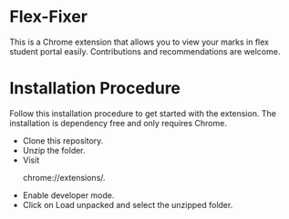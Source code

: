 # Flex-Fixer

This is a Chrome extension that allows you to view your marks in flex student portal easily. Contributions and recommendations are welcome.

# Installation Procedure
Follow this installation procedure to get started with the extension. The installation is dependency free and only requires Chrome.

* Clone this repository.
* Unzip the folder.
* Visit <p>chrome://extensions/.</p>
* Enable developer mode.
* Click on Load unpacked and select the unzipped folder.
